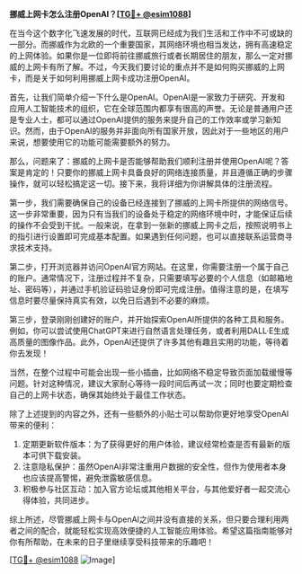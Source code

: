 **挪威上网卡怎么注册OpenAI？[[TG💪+ @esim1088](https://t.me/s/esim1088)]**

在当今这个数字化飞速发展的时代，互联网已经成为我们生活和工作中不可或缺的一部分。而挪威作为北欧的一个重要国家，其网络环境也相当发达，拥有高速稳定的上网体验。如果你是一位即将前往挪威旅行或者长期居住的朋友，那么一定对挪威的上网卡有所了解。不过，今天我们要讨论的重点并不是如何购买挪威的上网卡，而是关于如何利用挪威上网卡成功注册OpenAI。

首先，让我们简单介绍一下什么是OpenAI。OpenAI是一家致力于研究、开发和应用人工智能技术的组织，它在全球范围内都享有很高的声誉。无论是普通用户还是专业人士，都可以通过OpenAI提供的服务来提升自己的工作效率或学习新知识。然而，由于OpenAI的服务并非面向所有国家开放，因此对于一些地区的用户来说，想要使用它的功能可能需要额外的努力。

那么，问题来了：挪威的上网卡是否能够帮助我们顺利注册并使用OpenAI呢？答案是肯定的！只要你的挪威上网卡具备良好的网络连接质量，并且遵循正确的步骤操作，就可以轻松搞定这一切。接下来，我将详细为你讲解具体的注册流程。

第一步，我们需要确保自己的设备已经连接到了挪威的上网卡所提供的网络信号。这一步非常重要，因为只有当我们的设备处于稳定的网络环境中时，才能保证后续的操作不会受到干扰。一般来说，在拿到一张新的挪威上网卡之后，按照说明书上的指引进行设置即可完成基本配置。如果遇到任何问题，也可以直接联系运营商寻求技术支持。

第二步，打开浏览器并访问OpenAI官方网站。在这里，你需要注册一个属于自己的账户。通常情况下，注册过程并不复杂，只需要填写必要的个人信息（如邮箱地址、密码等），并通过手机验证码验证身份即可完成注册。值得注意的是，在填写信息时要尽量保持真实有效，以免日后遇到不必要的麻烦。

第三步，登录刚刚创建好的账户，并开始探索OpenAI所提供的各种工具和服务。例如，你可以尝试使用ChatGPT来进行自然语言处理任务，或者利用DALL·E生成高质量的图像作品。此外，OpenAI还提供了许多其他有趣且实用的功能，等待着你去发现！

当然，在整个过程中可能会出现一些小插曲，比如网络不稳定导致页面加载缓慢等问题。针对这种情况，建议大家耐心等待一段时间后再试一次；同时也要定期检查自己的上网卡状态，确保其始终处于最佳工作状态。

除了上述提到的内容之外，还有一些额外的小贴士可以帮助你更好地享受OpenAI带来的便利：

1. 定期更新软件版本：为了获得更好的用户体验，建议经常检查是否有最新的版本可供下载安装。
2. 注意隐私保护：虽然OpenAI非常注重用户数据的安全性，但作为使用者本身也应该提高警惕，避免泄露敏感信息。
3. 积极参与社区互动：加入官方论坛或其他相关平台，与其他爱好者一起交流心得体验，共同进步。

综上所述，尽管挪威上网卡与OpenAI之间并没有直接的关系，但只要合理利用两者之间的配合，就能轻松实现高效便捷的人工智能应用体验。希望这篇指南能够对你有所帮助，在未来的日子里继续享受科技带来的乐趣吧！

[[TG💪+ @esim1088](https://t.me/s/esim1088) ![Image](https://i.postimg.cc/4NQfJmqS/Snipaste-2025-05-13-00-14-12.png)]